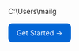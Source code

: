 ﻿C:\Users\mailg

<p style="margin-top:1rem">
  <a href="{{ site.baseurl }}/get-started.html"
     style="display:inline-block;padding:10px 16px;border-radius:8px;
            background:#0366d6;color:#fff;text-decoration:none;
            border:1px solid #0366d6">
    Get Started →
  </a>
</p>
